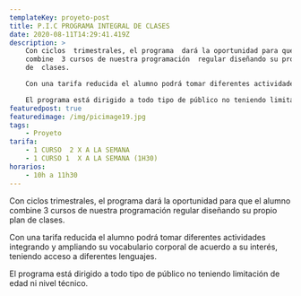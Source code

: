 ```yaml
---
templateKey: proyeto-post
title: P.I.C PROGRAMA INTEGRAL DE CLASES
date: 2020-08-11T14:29:41.419Z
description: >
    Con ciclos  trimestrales, el programa  dará la oportunidad para que el alumno
    combine  3 cursos de nuestra programación  regular diseñando su propio plan
    de  clases. 

    Con una tarifa reducida el alumno podrá tomar diferentes actividades integrando y ampliando su vocabulario corporal de acuerdo a su interés, teniendo acceso a diferentes lenguajes. 

    El programa está dirigido a todo tipo de público no teniendo limitación de edad  ni nivel técnico.
featuredpost: true
featuredimage: /img/picimage19.jpg
tags:
    - Proyeto
tarifa:
    - 1 CURSO  2 X A LA SEMANA
    - 1 CURSO 1  X A LA SEMANA (1H30)
horarios:
    - 10h a 11h30
---
```


Con ciclos trimestrales, el programa dará la oportunidad para que el alumno combine 3 cursos de nuestra programación regular diseñando su propio plan de clases.

Con una tarifa reducida el alumno podrá tomar diferentes actividades integrando y ampliando su vocabulario corporal de acuerdo a su interés, teniendo acceso a diferentes lenguajes.

El programa está dirigido a todo tipo de público no teniendo limitación de edad ni nivel técnico.
